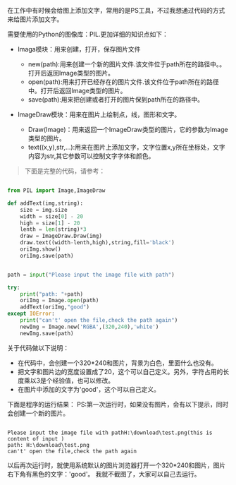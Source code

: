 
在工作中有时候会给图上添加文字，常用的是PS工具，不过我想通过代码的方式来给图片添加文字。

需要使用的Python的图像库：PIL.更加详细的知识点如下：
- Imaga模块：用来创建，打开，保存图片文件
  - new(path):用来创建一个新的图片文件.该文件位于path所在的路径中。。打开后返回Image类型的图片。
  - open(path):用来打开已经存在的图片文件.该文件位于path所在的路径中。打开后返回Image类型的图片。
  - save(path):用来把创建或者打开的图片保到path所在的路径中。

- ImageDraw模块：用来在图片上绘制点，线，图形和文字。
  - Draw(Image)：用来返回一个ImageDraw类型的图片，它的参数为Image类型的图片。
  - text((x,y),str,...):用来在图片上添加文字，文字位置x,y所在坐标处，文字内容为str,其它参数可以控制文字字体和颜色。


>下面是完整的代码，请参考：

```python

from PIL import Image,ImageDraw

def addText(img,string):
    size = img.size
    width = size[0] - 20
    high = size[1] - 20
    lenth = len(string)*3
    draw = ImageDraw.Draw(img)
    draw.text((width-lenth,high),string,fill='black')
    oriImg.show()
    oriImg.save(path)


path = input("Please input the image file with path")

try:
    print("path: "+path)
    oriImg = Image.open(path)
    addText(oriImg,"good")
except IOError:
    print("can't' open the file,check the path again")
    newImg = Image.new('RGBA',(320,240),'white')
    newImg.save(path)


```

关于代码做以下说明：
 - 在代码中，会创建一个320*240和图片，背景为白色，里面什么也没有。
 - 把文字和图片边的宽度设置成了20，这个可以自己定义。另外，字符占用的长度乘以3是个经验值，也可以修改。
 - 在图片中添加的文字为'good'，这个可以自己定义。

下面是程序的运行结果：
PS:第一次运行时，如果没有图片，会有以下提示，同时会创建一个新的图片。

``` 

Please input the image file with pathH:\download\test.png(this is content of input )
path: H:\download\test.png
can't' open the file,check the path again

```
以后再次运行时，就使用系统默认的图片浏览器打开一个320*240和图片，图片右下角有黑色的文字：'good'。
我就不截图了，大家可以自己去运行。
